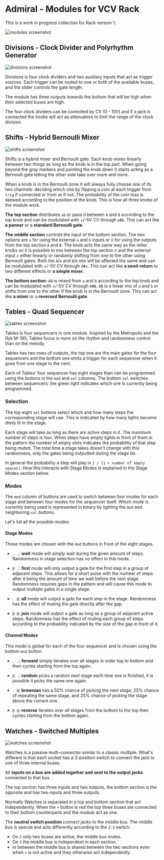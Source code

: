 # Admiral - Modules for VCV Rack

This is a work in progress collection for Rack version 1.

![modules screenshot](./images/admiral.png)


## Divisions - Clock Divider and Polyrhythm Generator

![divisions screenshot](./images/divisions.png)

Divisions is four clock dividers and two auxiliary inputs that act as
trigger sources. Each trigger can be routed to one or both of the available
buses, and the slider controls the gate length.

The module has three outputs towards the bottom that will be high when their
selected buses are high.

The four clock dividers can be controlled by CV (0 - 10V) and if a jack is
connected the knobs will act as attenuators to limit the range of the clock
division.

## Shifts - Hybrid Bernoulli Mixer

![shifts screenshot](./images/shifts.png)

Shifts is a hybrid mixer and Bernoulli gate. Each knob mixes linearly
between two things as long as the knob is in the top part. When going
beyond the gray markers and pointing the knob down it starts acting as
a Bernoulli gate letting the other side take over more and more.

When a knob is in the Bernoulli zone it will always fully choose one
of its two channels: deciding which one by flipping a coin at each
trigger from `trig` if connected or from `ab` if not. The probability
of the coin toss is skewed according to the position of the knob. This
is how all three knobs of the module work.

**The top section** distributes `ab` or pans it between `A` and `B`
according to the top knob and can be modulated with +/-5V CV through
`aΦb`. This can act like **a panner** or a **standard Bernoulli
gate**.

**The middle section** controls the input of the bottom section. The
two options are `x` for using the external `a` and `b` inputs or `X`
for using the outputs from the top section `A` and `B`. The knob acts
the same way as the other knobs so it is possible to mix between the
top section `X` and the external input `x` either linearly or randomly
shifting from one to the other using Bernoulli gates. Both the `A`/`a`
and `B`/`b` mix will be affected the same and can be modulated with
+/-5V CV through `XΦx`. This can act like **a send-return** to two
different effects or **a simple mixer.**

**The bottom section:** `AB` is mixed from `a` and `b` according to
the top knob and can be modulated with +/-5V CV through `AΦB`. `AB` is
a linear mix of `a` and `b` or shifts from one to the other if the
knob is in the Bernoulli zone. This can act like **a mixer** or a
**reversed Bernoulli gate**.


## Tables - Quad Sequencer

![tables screenshot](./images/tables.png)

Tables is four sequencers in one module. Inspired by the Metropolis and
the Ryk M-185, Tables focus is more on the rhythm and randomness
control than on the melody.

Tables has two rows of outputs, the top one are the main gates for the
four sequencers and the bottom one emits a trigger for each sequencer
when it goes from one stage to the next.

Each of Tables' four sequencer has eight stages than can be programmed
using the buttons in the `mod` and `sel` columns. The bottom `sel`
switches between sequencers: the green light indicates which one is
currently being programmed.

### Selection

The top eight `sel` buttons select which and how many steps the
corresponding stage will use. This is indicated by how many lights
become dimly lit in the stage.

Each stage will take as long as there are active steps in it. The
maximum number of steps is four. When steps have empty lights in
front of them in the pattern the number of empty slots indicates
the probability of that step being muted. The total time a stage
takes doesn't change with this randomness, only the gates being
outputted during the stage do.

In general the probability a step will play is `1 / (1 + number of
empty spaces)`. How this interacts with Stage Modes is explained in
the Stage Modes section below.

### Modes

The `mod` column of buttons are used to switch between four modes for
each stage and between four modes for the sequencer itself. Which mode
is currently being used is represented in binary by lighting the `mod`
and neighboring `col` buttons.

Let's list all the possible modes:

#### Stage Modes

These modes are chosen with the `mod` buttons in front of the eight
stages.

  - `. .`: **wait** mode will simply wait during the given amount of
  steps. Randomness in stage selection has no effect in this mode.

  - `@ .`: **first** mode will only output a gate for the first step
  in a group of adjacent steps. This allows for a short pulse with the
  number of steps after it being the amount of time we wait before the
  next stage. Randomness requires gaps in the pattern and will cause
  this mode to output multiple gates in a single stage.

  - `. @`: **all** mode will output a gate for each step in the stage.
  Randomness has the effect of muting the gate directly after the gap.

  - `@ @`: **join** mode will output a gate as long as a group of
  adjacent active steps. Randomness has the effect of muting each
  group of steps according to the probability indicated by the size of
  the gap in front of it.


#### Channel Modes

This mode is global for each of the four sequencer and is chosen using
the bottom `mod` button.

  - `. .`: **forward** simply iterates over all stages in order top to
  bottom and then cycles starting from the top again.

  - `@ .`: **random** picks a random next stage each time one is
    finished, it is possible it picks the same one again.

  - `. @`: **brownian** has a 50% chance of picking the next stage,
  25% chance of repeating the same stage, and 25% chance of picking
  the stage above the current one.

  - `@ @`: **reverse** iterates over all stages from the bottom to the
  top then cycles starting from the bottom again.


## Watches - Switched Multiples

![watches screenshot](./images/watches.png)

Watches is a passive multi-connector similar to a classic multiple.
What's different is that each socket has a 3-position switch to
connect the jack to one of three internal buses.

All **inputs on a bus are added together and sent to the output
jacks** connected to that bus.

The top section has three inputs and two outputs, the bottom section
is the opposite and has two inputs and three outputs.

Normally Watches is separated in a top and bottom section that act
independently. When the `+` button is red the top three buses are
connected to their bottom counterparts and the module act as one.

The **neutral switch position** connect jacks to the middle bus.
The middle bus is special and acts differently according to the `2:3`
switch:
  - On `2` only two buses are active, the middle bus mutes.
  - On `3` the middle bus is independent in each section.
  - In between the middle bus is shared between the two sections even
    when `+` is not active and they otherwise act independently.
